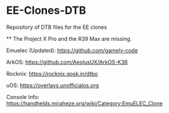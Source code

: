 # EE-Clones-DTB
Repository of DTB files for the EE clones

** The Project X Pro and the R39 Max are missing.

Emuelec (Updated):
https://github.com/gamely-code

ArkOS:
https://github.com/AeolusUX/ArkOS-K36

Rocknix:
https://rocknix.gosk.in/dtbo

uOS:
https://overlays.unofficialos.org


Console Info:
https://handhelds.miraheze.org/wiki/Category:EmuELEC_Clone
